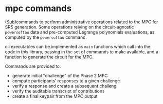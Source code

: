# mpc commands

(Sub)commands to perform administrative operations related to the MPC for SRS
generation. Some operations relying on the circuit-agnostic `powersoftau` data
and pre-computed Lagrange polynomials evaluations, as computed by the
`powersoftau` command.

cli executables can be implemented as `main` functions which call into the code
in this library, passing in the set of commands to make available, and a
function to generate the circuit for the MPC.

Commands are provided to:
  - generate initial "challenge" of the Phase 2 MPC
  - compute participants' responses to a given challenge
  - verify a response and create a subsequent challeng
  - verify the auditable transcript of contributions
  - create a final keypair from the MPC output
